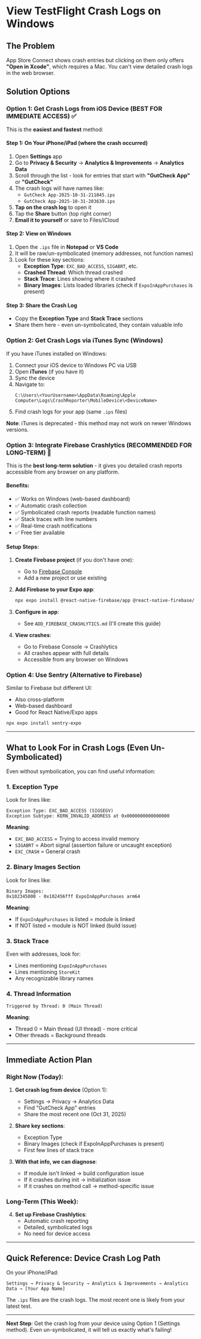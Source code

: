 # View TestFlight Crash Logs on Windows

## The Problem

App Store Connect shows crash entries but clicking on them only offers **"Open in Xcode"**, which requires a Mac. You can't view detailed crash logs in the web browser.

## Solution Options

### Option 1: Get Crash Logs from iOS Device (BEST FOR IMMEDIATE ACCESS) ✅

This is the **easiest and fastest** method:

#### Step 1: On Your iPhone/iPad (where the crash occurred)

1. Open **Settings** app
2. Go to **Privacy & Security** → **Analytics & Improvements** → **Analytics Data**
3. Scroll through the list - look for entries that start with **"GutCheck App"** or **"GutCheck"**
4. The crash logs will have names like:
   - `GutCheck App-2025-10-31-211045.ips`
   - `GutCheck App-2025-10-31-203630.ips`
5. **Tap on the crash log** to open it
6. Tap the **Share** button (top right corner)
7. **Email it to yourself** or save to Files/iCloud

#### Step 2: View on Windows

1. Open the `.ips` file in **Notepad** or **VS Code**
2. It will be raw/un-symbolicated (memory addresses, not function names)
3. Look for these key sections:
   - **Exception Type**: `EXC_BAD_ACCESS`, `SIGABRT`, etc.
   - **Crashed Thread**: Which thread crashed
   - **Stack Trace**: Lines showing where it crashed
   - **Binary Images**: Lists loaded libraries (check if `ExpoInAppPurchases` is present)

#### Step 3: Share the Crash Log

- Copy the **Exception Type** and **Stack Trace** sections
- Share them here - even un-symbolicated, they contain valuable info

### Option 2: Get Crash Logs via iTunes Sync (Windows)

If you have iTunes installed on Windows:

1. Connect your iOS device to Windows PC via USB
2. Open **iTunes** (if you have it)
3. Sync the device
4. Navigate to:
   ```
   C:\Users\<YourUsername>\AppData\Roaming\Apple Computer\Logs\CrashReporter\MobileDevice\<DeviceName>
   ```
5. Find crash logs for your app (same `.ips` files)

**Note**: iTunes is deprecated - this method may not work on newer Windows versions.

### Option 3: Integrate Firebase Crashlytics (RECOMMENDED FOR LONG-TERM) 🎯

This is the **best long-term solution** - it gives you detailed crash reports accessible from any browser on any platform.

#### Benefits:
- ✅ Works on Windows (web-based dashboard)
- ✅ Automatic crash collection
- ✅ Symbolicated crash reports (readable function names)
- ✅ Stack traces with line numbers
- ✅ Real-time crash notifications
- ✅ Free tier available

#### Setup Steps:

1. **Create Firebase project** (if you don't have one):
   - Go to [Firebase Console](https://console.firebase.google.com)
   - Add a new project or use existing

2. **Add Firebase to your Expo app**:
   ```bash
   npx expo install @react-native-firebase/app @react-native-firebase/crashlytics
   ```

3. **Configure in app**:
   - See `ADD_FIREBASE_CRASHLYTICS.md` (I'll create this guide)

4. **View crashes**:
   - Go to Firebase Console → Crashlytics
   - All crashes appear with full details
   - Accessible from any browser on Windows

### Option 4: Use Sentry (Alternative to Firebase)

Similar to Firebase but different UI:
- Also cross-platform
- Web-based dashboard
- Good for React Native/Expo apps

```bash
npx expo install sentry-expo
```

---

## What to Look For in Crash Logs (Even Un-Symbolicated)

Even without symbolication, you can find useful information:

### 1. Exception Type
Look for lines like:
```
Exception Type: EXC_BAD_ACCESS (SIGSEGV)
Exception Subtype: KERN_INVALID_ADDRESS at 0x0000000000000000
```

**Meaning**:
- `EXC_BAD_ACCESS` = Trying to access invalid memory
- `SIGABRT` = Abort signal (assertion failure or uncaught exception)
- `EXC_CRASH` = General crash

### 2. Binary Images Section
Look for lines like:
```
Binary Images:
0x102345000 - 0x102456fff ExpoInAppPurchases arm64
```

**Meaning**:
- If `ExpoInAppPurchases` is listed = module is linked
- If NOT listed = module is NOT linked (build issue)

### 3. Stack Trace
Even with addresses, look for:
- Lines mentioning `ExpoInAppPurchases`
- Lines mentioning `StoreKit`
- Any recognizable library names

### 4. Thread Information
```
Triggered by Thread: 0 (Main Thread)
```

**Meaning**:
- Thread 0 = Main thread (UI thread) - more critical
- Other threads = Background threads

---

## Immediate Action Plan

### Right Now (Today):

1. **Get crash log from device** (Option 1):
   - Settings → Privacy → Analytics Data
   - Find "GutCheck App" entries
   - Share the most recent one (Oct 31, 2025)

2. **Share key sections**:
   - Exception Type
   - Binary Images (check if ExpoInAppPurchases is present)
   - First few lines of stack trace

3. **With that info, we can diagnose**:
   - If module isn't linked → build configuration issue
   - If it crashes during init → initialization issue
   - If it crashes on method call → method-specific issue

### Long-Term (This Week):

4. **Set up Firebase Crashlytics**:
   - Automatic crash reporting
   - Detailed, symbolicated logs
   - No need for device access

---

## Quick Reference: Device Crash Log Path

On your iPhone/iPad:
```
Settings → Privacy & Security → Analytics & Improvements → Analytics Data → [Your App Name]
```

The `.ips` files are the crash logs. The most recent one is likely from your latest test.

---

**Next Step**: Get the crash log from your device using Option 1 (Settings method). Even un-symbolicated, it will tell us exactly what's failing!

